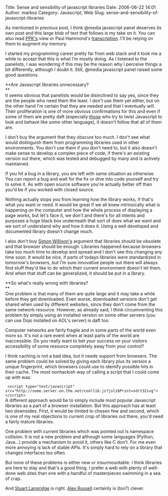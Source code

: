 Title: Sense and sensibility of javascript libraries
Date: 2006-06-22 14:01
Author: markos
Category: Javascript, Web
Slug: sense-and-sensibility-of-javascript-libraries

As mentioned in previous post, I think @media javascript panel deserves
its own post and this large blob of text that follows is my take on it.
You can also read
[PPK's](http://www.quirksmode.org/blog/archives/2006/06/media_impressio.html)
view or Paul Hammond's
[transcription](http://www.paulhammond.org/2006/06/atmedia2/javascript).
I'll be relying on them to augment my memory.

I started my programming career pretty far from web stack and it took me
a while to accept that this is what I'm mostly doing. As I listened to
the panelists, I was wondering if this may be the reason why I perceive
things a bit differently, although I doubt it. Still, @media javascript
panel raised some good questions.

**Are Javascript libraries unnecessary?  
**  
It seems obvious that panelists would be disinclined to say yes, since
they are the people who need them the least. I don't use them yet
either, but on the other hand I'm certain that they are needed and that
I eventually will. Their proliferation is one of more obvious
confirmations for this and even if some of them are pretty daft
(especially [those](http://code.google.com/webtoolkit/) who try to twist
Javascript to look and behave like some other language), it doesn't
follow that all of them are.

I don't buy the argument that they obscure too much. I don't see what
would distinguish them from programming libraries used in other
environments. You don't use them if you don't need to, but it also
doesn't make sense to develop a complex piece of code, if there's an
existing version out there, which was tested and debugged by many and is
actively maintained.

If you hit a bug in a library, you are left with same situation as
otherwise. You can report a bug and wait for the fix or dive into code
yourself and try to solve it. As with open source software you're
actually better off than you'd be if you worked with closed source.

Nothing actually stops you from learning how the library works, if
that's what you want or need. It would be great if we all knew
intrinsically what is happening on the computer and how the whole
process of displaying a page works, but let's face it, we don't and
there's for all intents and purposes a huge black box underneath that
sort of does what we want and we sort of understand why and how it does
it. Using a well developed and documented library doesn't change much.

I also don't buy [Simon Willison's](http://simon.incutio.com/) argument
that libraries should be obsolete and that browser should be enough.
Libraries happened because browsers take too much time to develop and
spread and I don't see this changing any time soon. It would be nice, if
parts of todays libraries were standardized in tomorrow's browsers, but
I'm sure innovative people out there will always find stuff they'd like
to do which their current environment doesn't let them. And when that
stuff can be generalized, it should be put in a library.

**So what's really wrong with libraries?  
**  
One problem is that many of them are quite large and it may take a
while before they get downloaded. Even worse, downloaded versions don't
get shared when used by different websites, since they don't come from
the same network resource. However, as already said, I think
circumventing this problem by simply using an installed version on some
other servers (you can use Dojo installed on AOL's server) is daft too.

Computer networks are fairly fragile and in some parts of the world even
more so. It's not a rare event when at least parts of the world are
inaccessible. Do you really want to bet your success on your visitors
accessibility of some resource completely away from your control?

I think caching is not a bad idea, but it needs support from browsers.
The same problem could be solved by giving each library plus its version
a unique fingerprint, which browsers could use to identify possible hits
in their cache. The most nonhackish way of calling a script that I could
come up with was:  

` <script type="text/javascript" src="http://some.server.on.the.net/coollib.js?jslibPrint=sdrt32svg"></script>`  
A different approach would be to simply include most popular Javascript
libraries as a part of a browser installation. But this approach has at
least two downsides. First, it would be limited to chosen few and
second, which is one of my real objections to current crop of libraries
out there, you'd need a fairly mature libraries.

One problem with current libraries which was pointed out is namespace
collision. It is not a new problem and although some languages (Python,
Java...) provide a mechanism to avoid it, others like C don't. For me
even more annoying is lack of stable APIs. It's simply hard to rely on a
library that changes interfaces too often.

But none of these problems is either new or insurmountable. I think
libraries are here to stay and that's a good thing. I prefer a web with
plenty of well-done web sites than one with a handful of masterpieces
swimming in a sea of crap.

And [Stuart Langridge](http://www.kryogenix.org/) is right. [Alex
Russell](http://alex.dojotoolkit.org/) certainly is (too?) clever.


